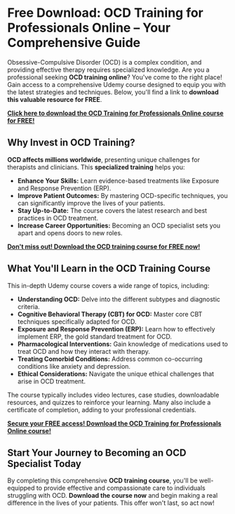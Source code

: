 # Free Download: OCD Training for Professionals Online – Your Comprehensive Guide

Obsessive-Compulsive Disorder (OCD) is a complex condition, and providing effective therapy requires specialized knowledge. Are you a professional seeking **OCD training online**? You've come to the right place! Gain access to a comprehensive Udemy course designed to equip you with the latest strategies and techniques. Below, you'll find a link to **download this valuable resource for FREE**.

[**Click here to download the OCD Training for Professionals Online course for FREE!**](https://udemywork.com/ocd-training-for-professionals-online)

## Why Invest in OCD Training?

**OCD affects millions worldwide**, presenting unique challenges for therapists and clinicians. This **specialized training** helps you:

*   **Enhance Your Skills:** Learn evidence-based treatments like Exposure and Response Prevention (ERP).
*   **Improve Patient Outcomes:** By mastering OCD-specific techniques, you can significantly improve the lives of your patients.
*   **Stay Up-to-Date:** The course covers the latest research and best practices in OCD treatment.
*   **Increase Career Opportunities:** Becoming an OCD specialist sets you apart and opens doors to new roles.

[**Don't miss out! Download the OCD training course for FREE now!**](https://udemywork.com/ocd-training-for-professionals-online)

## What You'll Learn in the OCD Training Course

This in-depth Udemy course covers a wide range of topics, including:

*   **Understanding OCD:** Delve into the different subtypes and diagnostic criteria.
*   **Cognitive Behavioral Therapy (CBT) for OCD:** Master core CBT techniques specifically adapted for OCD.
*   **Exposure and Response Prevention (ERP):** Learn how to effectively implement ERP, the gold standard treatment for OCD.
*   **Pharmacological Interventions:** Gain knowledge of medications used to treat OCD and how they interact with therapy.
*   **Treating Comorbid Conditions:** Address common co-occurring conditions like anxiety and depression.
*   **Ethical Considerations:** Navigate the unique ethical challenges that arise in OCD treatment.

The course typically includes video lectures, case studies, downloadable resources, and quizzes to reinforce your learning. Many also include a certificate of completion, adding to your professional credentials.

[**Secure your FREE access! Download the OCD Training for Professionals Online course!**](https://udemywork.com/ocd-training-for-professionals-online)

## Start Your Journey to Becoming an OCD Specialist Today

By completing this comprehensive **OCD training course**, you'll be well-equipped to provide effective and compassionate care to individuals struggling with OCD. **Download the course now** and begin making a real difference in the lives of your patients. This offer won't last, so act now!
